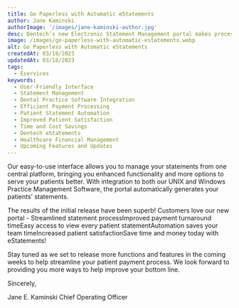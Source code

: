 ```yaml
---
title: Go Paperless with Automatic eStatements
author: Jane Kaminski
authorImage: '/images/jane-kaminski-author.jpg'
desc: Dentech’s new Electronic Statement Management portal makes processing patient statements a breeze!
image: /images/go-paperless-with-automatic-estatements.webp
alt: Go Paperless with Automatic eStatements 
createdAt: 03/18/2023
updatedAt: 03/18/2023
tags:
  - Eservices
keywords:
  - User-Friendly Interface
  - Statement Management
  - Dental Practice Software Integration
  - Efficient Payment Processing
  - Patient Statement Automation
  - Improved Patient Satisfaction
  - Time and Cost Savings
  - Dentech eStatements
  - Healthcare Financial Management
  - Upcoming Features and Updates
---
```


Our easy-to-use interface allows you to manage your statements from one central platform, bringing you enhanced functionality and more options to serve your patients better. With integration to both our UNIX and Windows Practice Management Software, the portal automatically generates your patients’ statements.

The results of the initial release have been superb! Customers love our new portal - Streamlined statement processImproved payment turnaround timeEasy access to view every patient statementAutomation saves your team timeIncreased patient satisfactionSave time and money today with eStatements!

Stay tuned as we set to release more functions and features in the coming weeks to help streamline your patient payment process.  We look forward to providing you more ways to help improve your bottom line.

Sincerely,

Jane E. Kaminski
Chief Operating Officer